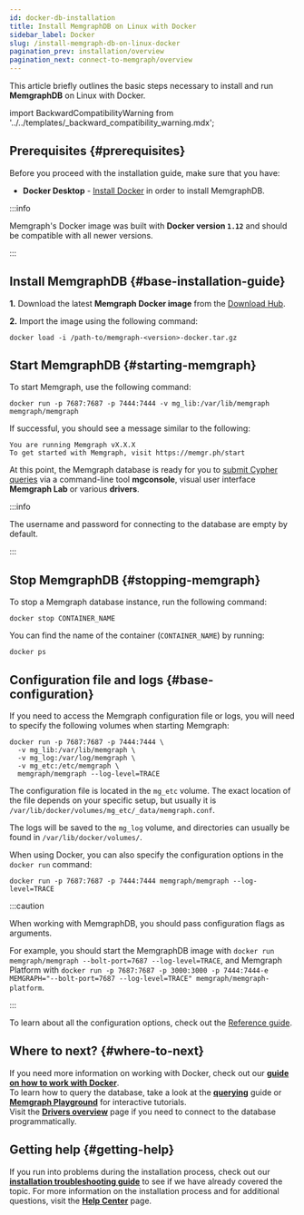 ```yaml
---
id: docker-db-installation
title: Install MemgraphDB on Linux with Docker
sidebar_label: Docker
slug: /install-memgraph-db-on-linux-docker
pagination_prev: installation/overview
pagination_next: connect-to-memgraph/overview
---
```


This article briefly outlines the basic steps necessary to install and run
**MemgraphDB** on Linux with Docker. 

import BackwardCompatibilityWarning from '../../templates/_backward_compatibility_warning.mdx';

<BackwardCompatibilityWarning/>

## Prerequisites {#prerequisites}

Before you proceed with the installation guide, make sure that you have:

- **Docker Desktop** - [Install Docker](https://docs.docker.com/get-docker/) in
order to install MemgraphDB.

:::info

Memgraph's Docker image was built with **Docker version `1.12`** and should be
compatible with all newer versions.

:::

## Install MemgraphDB {#base-installation-guide}

**1.** Download the latest **Memgraph Docker image** from the [Download
Hub](https://memgraph.com/download/).

**2.** Import the image using the following command:

```console
docker load -i /path-to/memgraph-<version>-docker.tar.gz
```

## Start MemgraphDB {#starting-memgraph}

To start Memgraph, use the following command:

```console
docker run -p 7687:7687 -p 7444:7444 -v mg_lib:/var/lib/memgraph memgraph/memgraph
```

If successful, you should see a message similar to the following:

```console
You are running Memgraph vX.X.X
To get started with Memgraph, visit https://memgr.ph/start
```

At this point, the Memgraph database is ready for you to [submit Cypher
queries](/connect-to-memgraph/overview.mdx) via a command-line tool **mgconsole**,
visual user interface **Memgraph Lab** or various **drivers**.

:::info

The username and password for connecting to the database are empty by default.

:::

## Stop MemgraphDB {#stopping-memgraph}

To stop a Memgraph database instance, run the following command:

```console
docker stop CONTAINER_NAME
```

You can find the name of the container (`CONTAINER_NAME`) by running:

```console
docker ps
```

## Configuration file and logs {#base-configuration}

If you need to access the Memgraph configuration file or logs, you will need to
specify the following volumes when starting Memgraph:

```console
docker run -p 7687:7687 -p 7444:7444 \
  -v mg_lib:/var/lib/memgraph \
  -v mg_log:/var/log/memgraph \
  -v mg_etc:/etc/memgraph \
  memgraph/memgraph --log-level=TRACE
```

The configuration file is located in the `mg_etc` volume. The exact location of
the file depends on your specific setup, but usually it is
`/var/lib/docker/volumes/mg_etc/_data/memgraph.conf`. 

The logs will be saved to the `mg_log` volume, and directories can usually be found in `/var/lib/docker/volumes/`.

When using Docker, you can also specify the configuration options in the `docker
run` command:

```console
docker run -p 7687:7687 -p 7444:7444 memgraph/memgraph --log-level=TRACE
```

:::caution

When working with MemgraphDB, you should pass configuration flags as arguments.

For example, you should start the MemgraphDB image with `docker run
memgraph/memgraph --bolt-port=7687 --log-level=TRACE`, and Memgraph Platform
with `docker run -p 7687:7687 -p 3000:3000 -p 7444:7444-e
MEMGRAPH="--bolt-port=7687 --log-level=TRACE" memgraph/memgraph-platform`.

:::

To learn about all the configuration options, check out the [Reference
guide](/reference-guide/configuration.md).

## Where to next? {#where-to-next}

If you need more information on working with Docker, check out our **[guide on how
to work with Docker](/how-to-guides/work-with-docker.md)**.<br/>
To learn how to query the database, take a look at the
**[querying](/connect-to-memgraph/overview.mdx)** guide or **[Memgraph
Playground](https://playground.memgraph.com/)** for interactive tutorials.<br/>
Visit the **[Drivers overview](/connect-to-memgraph/drivers/overview.md)**
page if you need to connect to the database programmatically.

## Getting help {#getting-help}

If you run into problems during the installation process, check out our
**[installation troubleshooting
guide](/installation/linux/linux-installation-troubleshooting.md)** to see if we
have already covered the topic. For more information on the installation process
and for additional questions, visit the **[Help Center](/help-center)** page.
